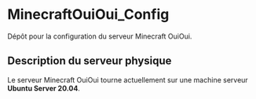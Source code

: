 # MinecraftOuiOui_Config
Dépôt pour la configuration du serveur Minecraft OuiOui.

## Description du serveur physique
Le serveur Minecraft OuiOui tourne actuellement sur une machine serveur **Ubuntu Server 20.04**.
